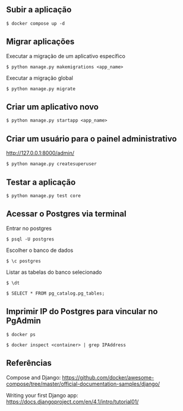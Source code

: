 ## Subir a aplicação
```
$ docker compose up -d
```

## Migrar aplicações
Executar a migração de um aplicativo específico
```
$ python manage.py makemigrations <app_name>
```

Executar a migração global
```
$ python manage.py migrate
```

## Criar um aplicativo novo
```
$ python manage.py startapp <app_name>
```

## Criar um usuário para o painel administrativo
http://127.0.0.1:8000/admin/
```
$ python manage.py createsuperuser
```

## Testar a aplicação
```
$ python manage.py test core
```

## Acessar o Postgres via terminal

Entrar no postgres
```
$ psql -U postgres
```

Escolher o banco de dados
```
$ \c postgres
```

Listar as tabelas do banco selecionado
```
$ \dt

$ SELECT * FROM pg_catalog.pg_tables;
```

## Imprimir IP do Postgres para vincular no PgAdmin

```
$ docker ps

$ docker inspect <container> | grep IPAddress
```

## Referências
Compose and Django: https://github.com/docker/awesome-compose/tree/master/official-documentation-samples/django/

Writing your first Django app: https://docs.djangoproject.com/en/4.1/intro/tutorial01/